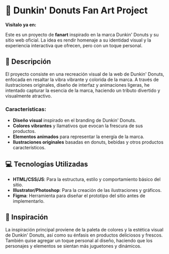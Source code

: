 # 🍩 Dunkin' Donuts Fan Art Project

**Visítalo ya en:** 

Este es un proyecto de **fanart** inspirado en la marca Dunkin' Donuts y su sitio web oficial. La idea es rendir homenaje a su identidad visual y la experiencia interactiva que ofrecen, pero con un toque personal.

## 🚀 Descripción

El proyecto consiste en una recreación visual de la web de Dunkin' Donuts, enfocada en resaltar la vibra vibrante y colorida de la marca. A través de ilustraciones originales, diseño de interfaz y animaciones ligeras, he intentado capturar la esencia de la marca, haciendo un tributo divertido y visualmente atractivo.

### Características:

- **Diseño visual** inspirado en el branding de Dunkin' Donuts.
- **Colores vibrantes** y llamativos que evocan la frescura de sus productos.
- **Elementos animados** para representar la energía de la marca.
- **Ilustraciones originales** basadas en donuts, bebidas y otros productos característicos.
  
## 💻 Tecnologías Utilizadas

- **HTML/CSS/JS**: Para la estructura, estilo y comportamiento básico del sitio.
- **Illustrator/Photoshop**: Para la creación de las ilustraciones y gráficos.
- **Figma**: Herramienta para diseñar el prototipo del sitio antes de implementarlo.

## 🎨 Inspiración

La inspiración principal proviene de la paleta de colores y la estética visual de Dunkin' Donuts, así como su énfasis en productos deliciosos y frescos. También quise agregar un toque personal al diseño, haciendo que los personajes y elementos se sientan más juguetones y dinámicos.


